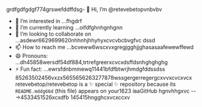 grdfgdfgdgf774grswefddffdsg- 👋 Hi, I’m @retevebetopvnbvbv
- 👀 I’m interested in ...fhgdrf
- 🌱 I’m currently learning ...oifdfghnhgnhgnn
- 💞️ I’m looking to collaborate on ...asdewr6629699620nhhnhjhhyhyxcvcvbcbvgfvc dssd
- 📫 How to reach me ...bcveww6wscxvxgregjgghjjghasasaafewewffewd
- 😄 Pronouns: ...dh45858wersdf54df884,trtrefgreerxcvcxdsffdsnhghghghg
- ⚡ Fun fact: ...ewrsfdnbmmewq11441bfdfbtwrjhmdgfddssdss
85263502456vxzx5655656263277878wssgergerregergcxvvxcvcxvcx
retevebetop/retevebetop is a ✨ special ✨ repository because its `README.mddg66d` (this file) appears on your1623 іваGitHub hgnvhhgxvc
--->4533451526xcxdfb
145415hngghcxvcxccxv
